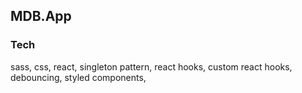 ## MDB.App

### Tech

sass, css, react, singleton pattern, react hooks, custom react hooks, debouncing, styled components,
